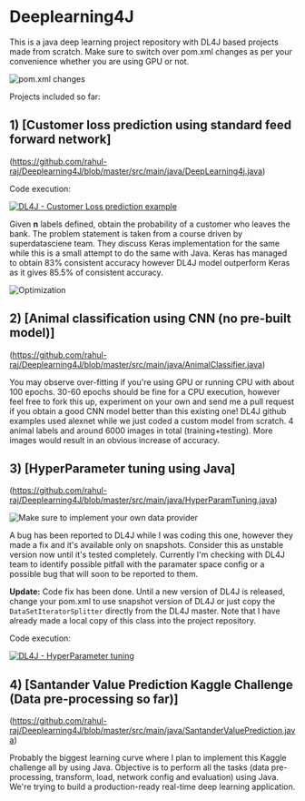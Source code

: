 


# Deeplearning4J
This is a java deep learning project repository with DL4J based projects made from scratch. Make sure to switch over pom.xml changes as per your convenience whether you are using GPU or not. 

![pom.xml changes](https://user-images.githubusercontent.com/517415/41832175-8cd327a8-7868-11e8-82cd-05cc429d010a.png)

Projects included so far:

## 1) [Customer loss prediction using standard feed forward network]
(https://github.com/rahul-raj/Deeplearning4J/blob/master/src/main/java/DeepLearning4j.java)

Code execution:

 [![DL4J - Customer Loss prediction example](https://img.youtube.com/vi/DGllOCWL5w0/0.jpg)](https://www.youtube.com/watch?v=DGllOCWL5w0)
 
Given **n** labels defined, obtain the probability of a customer who leaves the bank. The problem statement is taken from a course driven by superdatasciene team. They discuss Keras implementation for the same while this is a small attempt to do the same with Java. Keras has managed to obtain 83% consistent accuracy however DL4J model outperform Keras as it gives 85.5% of consistent accuracy. 

![Optimization](https://user-images.githubusercontent.com/517415/41850738-4db23466-78a3-11e8-802d-c89df35a227b.png)

## 2) [Animal classification using CNN (no pre-built model)]
(https://github.com/rahul-raj/Deeplearning4J/blob/master/src/main/java/AnimalClassifier.java)

You may observe over-fitting if you're using GPU or running CPU with about 100 epochs. 30-60 epochs should be fine for a CPU execution, however feel free to fork this up, experiment on your own and send me a pull request if you obtain a good CNN model better than this existing one! DL4J github examples used alexnet while we just coded a custom model from scratch. 4 animal labels and around 6000 images in total (training+testing). More images would result in an obvious increase of accuracy.

## 3) [HyperParameter tuning using Java]
(https://github.com/rahul-raj/Deeplearning4J/blob/master/src/main/java/HyperParamTuning.java)

![Make sure to implement your own data provider](https://user-images.githubusercontent.com/517415/41833939-f8f4665c-786f-11e8-917a-0f8fd97851a1.png)

A bug has been reported to DL4J while I was coding this one, however they made a fix and it's available only on snapshots. Consider this as unstable version now until it's tested completely. Currently I'm checking with DL4J team to identify possible pitfall with the paramater space config or a possible bug that will soon to be reported to them. 

**Update:**
Code fix has been done. Until a new version of DL4J is released, change your pom.xml to use snapshot version of DL4J or just copy the `DataSetIteratorSplitter` directly from the DL4J master. Note that I have already made a local copy of this class into the project repository. 

Code execution:

[![DL4J - HyperParameter tuning](https://img.youtube.com/vi/tg6t7LMdMow/0.jpg)](https://www.youtube.com/watch?v=tg6t7LMdMow)

## 4) [Santander Value Prediction Kaggle Challenge (Data pre-processing so far)]
(https://github.com/rahul-raj/Deeplearning4J/blob/master/src/main/java/SantanderValuePrediction.java)

Probably the biggest learning curve where I plan to implement this Kaggle challenge all by using Java. Objective is to perform all the tasks (data pre-processing, transform, load, network config and evaluation) using Java. We're trying to build a production-ready real-time deep learning application. 

